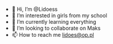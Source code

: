 - 👋 Hi, I’m @Lidoess
- 👀 I’m interested in girls from my school
- 🌱 I’m currently learning everything
- 💞️ I’m looking to collaborate on Maks
- 📫 How to reach me lidoes@op.pl
